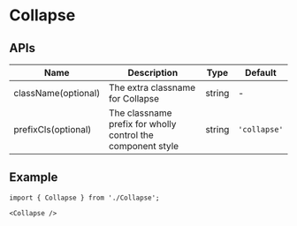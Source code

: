 # Collapse

## APIs
| Name | Description | Type | Default |
| --- | --- | --- | --- |
| className(optional) | The extra classname for Collapse | string | - |
| prefixCls(optional) | The classname prefix for wholly control the component style | string | `'collapse'` | 


## Example

```tsx
import { Collapse } from './Collapse';

<Collapse />
```
